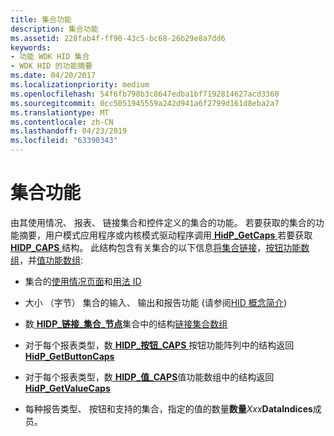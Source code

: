 ```yaml
---
title: 集合功能
description: 集合功能
ms.assetid: 228fab4f-ff90-43c5-bc68-26b29e8a7dd6
keywords:
- 功能 WDK HID 集合
- WDK HID 的功能摘要
ms.date: 04/20/2017
ms.localizationpriority: medium
ms.openlocfilehash: 54f6fb798b3c8647edba1bf7192814627acd3360
ms.sourcegitcommit: 0cc5051945559a242d941a6f2799d161d8eba2a7
ms.translationtype: MT
ms.contentlocale: zh-CN
ms.lasthandoff: 04/23/2019
ms.locfileid: "63390343"
---
```

# <a name="collection-capability"></a>集合功能





由其使用情况、 报表、 链接集合和控件定义的集合的功能。 若要获取的集合的功能摘要，用户模式应用程序或内核模式驱动程序调用[ **HidP\_GetCaps** ](https://msdn.microsoft.com/library/windows/hardware/ff539715)若要获取[ **HIDP\_CAPS** ](https://msdn.microsoft.com/library/windows/hardware/ff539697)结构。 此结构包含有关集合的以下信息[将集合链接](link-collections.md)，[按钮功能数组](button-capability-arrays.md)，并[值功能数组](value-capability-arrays.md):

-   集合的[使用情况页面](hid-usages.md#usage-page)和[用法 ID](hid-usages.md#usage-id)

-   大小 （字节） 集合的输入、 输出和报告功能 (请参阅[HID 概念简介](introduction-to-hid-concepts.md))

-   数[ **HIDP\_链接\_集合\_节点**](https://msdn.microsoft.com/library/windows/hardware/ff539764)集合中的结构[链接集合数组](link-collections.md#ddk-link-collection-array-kg)

-   对于每个报表类型，数[ **HIDP\_按钮\_CAPS** ](https://msdn.microsoft.com/library/windows/hardware/ff539693)按钮功能阵列中的结构返回[ **HidP\_GetButtonCaps**](https://msdn.microsoft.com/library/windows/hardware/ff539707)

-   对于每个报表类型，数[ **HIDP\_值\_CAPS**](https://msdn.microsoft.com/library/windows/hardware/ff539832)值功能数组中的结构返回[ **HidP\_GetValueCaps**](https://msdn.microsoft.com/library/windows/hardware/ff539754)

-   每种报告类型、 按钮和支持的集合，指定的值的数量**数量***Xxx***DataIndices**成员。

 

 




